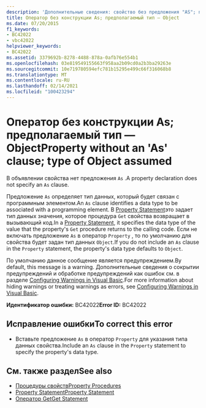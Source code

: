 ```yaml
---
description: 'Дополнительные сведения: свойство без предложения "AS"; предполагаемый тип объекта'
title: Оператор без конструкции As; предполагаемый тип — Object
ms.date: 07/20/2015
f1_keywords:
- BC42022
- vbc42022
helpviewer_keywords:
- BC42022
ms.assetid: 3379692b-8278-4488-878a-0afb76e554b1
ms.openlocfilehash: 03e819549155663f958aa2b09cd0a2b3ba29263e
ms.sourcegitcommit: 10e719780594efc781b15295e499c66f316068b8
ms.translationtype: MT
ms.contentlocale: ru-RU
ms.lasthandoff: 02/14/2021
ms.locfileid: "100423294"
---
```

# <a name="property-without-an-as-clause-type-of-object-assumed"></a><span data-ttu-id="9d940-103">Оператор без конструкции As; предполагаемый тип — Object</span><span class="sxs-lookup"><span data-stu-id="9d940-103">Property without an 'As' clause; type of Object assumed</span></span>

<span data-ttu-id="9d940-104">В объявлении свойства нет предложения `As` .</span><span class="sxs-lookup"><span data-stu-id="9d940-104">A property declaration does not specify an `As` clause.</span></span>  
  
 <span data-ttu-id="9d940-105">Предложение `As` определяет тип данных, который будет связан с программным элементом.</span><span class="sxs-lookup"><span data-stu-id="9d940-105">An `As` clause identifies a data type to be associated with a programming element.</span></span> <span data-ttu-id="9d940-106">В [Property Statement](../language-reference/statements/property-statement.md)это задает тип данных значения, которое процедура `Get` свойства возвращает в вызывающий код.</span><span class="sxs-lookup"><span data-stu-id="9d940-106">In a [Property Statement](../language-reference/statements/property-statement.md), it specifies the data type of the value that the property's `Get` procedure returns to the calling code.</span></span> <span data-ttu-id="9d940-107">Если не включать предложение `As` в оператор `Property` , то по умолчанию для свойства будет задан тип данных `Object`.</span><span class="sxs-lookup"><span data-stu-id="9d940-107">If you do not include an `As` clause in the `Property` statement, the property's data type defaults to `Object`.</span></span>  
  
 <span data-ttu-id="9d940-108">По умолчанию данное сообщение является предупреждением.</span><span class="sxs-lookup"><span data-stu-id="9d940-108">By default, this message is a warning.</span></span> <span data-ttu-id="9d940-109">Дополнительные сведения о сокрытии предупреждений и обработке предупреждений как ошибок см. в разделе [Configuring Warnings in Visual Basic](/visualstudio/ide/configuring-warnings-in-visual-basic).</span><span class="sxs-lookup"><span data-stu-id="9d940-109">For more information about hiding warnings or treating warnings as errors, see [Configuring Warnings in Visual Basic](/visualstudio/ide/configuring-warnings-in-visual-basic).</span></span>  
  
 <span data-ttu-id="9d940-110">**Идентификатор ошибки:** BC42022</span><span class="sxs-lookup"><span data-stu-id="9d940-110">**Error ID:** BC42022</span></span>  
  
## <a name="to-correct-this-error"></a><span data-ttu-id="9d940-111">Исправление ошибки</span><span class="sxs-lookup"><span data-stu-id="9d940-111">To correct this error</span></span>  
  
- <span data-ttu-id="9d940-112">Вставьте предложение `As` в оператор `Property` для указания типа данных свойства.</span><span class="sxs-lookup"><span data-stu-id="9d940-112">Include an `As` clause in the `Property` statement to specify the property's data type.</span></span>  
  
## <a name="see-also"></a><span data-ttu-id="9d940-113">См. также раздел</span><span class="sxs-lookup"><span data-stu-id="9d940-113">See also</span></span>

- [<span data-ttu-id="9d940-114">Процедуры свойств</span><span class="sxs-lookup"><span data-stu-id="9d940-114">Property Procedures</span></span>](../programming-guide/language-features/procedures/property-procedures.md)
- [<span data-ttu-id="9d940-115">Property Statement</span><span class="sxs-lookup"><span data-stu-id="9d940-115">Property Statement</span></span>](../language-reference/statements/property-statement.md)
- [<span data-ttu-id="9d940-116">Оператор Get</span><span class="sxs-lookup"><span data-stu-id="9d940-116">Get Statement</span></span>](../language-reference/statements/get-statement.md)
